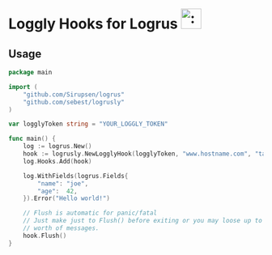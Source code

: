 # Loggly Hooks for Logrus <img src="http://i.imgur.com/hTeVwmJ.png" width="40" height="40" alt=":walrus:" class="emoji" title=":walrus:"/>

## Usage

```go
package main

import (
	"github.com/Sirupsen/logrus"
	"github.com/sebest/logrusly"
)

var logglyToken string = "YOUR_LOGGLY_TOKEN"

func main() {
	log := logrus.New()
	hook := logrusly.NewLogglyHook(logglyToken, "www.hostname.com", "tag1", "tag2")
	log.Hooks.Add(hook)

	log.WithFields(logrus.Fields{
		"name": "joe",
		"age":  42,
	}).Error("Hello world!")

	// Flush is automatic for panic/fatal
	// Just make just to Flush() before exiting or you may loose up to 5 seconds
	// worth of messages.
	hook.Flush()
}
```
